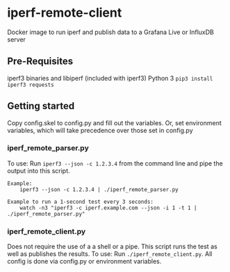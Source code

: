 # iperf-remote-client

Docker image to run iperf and publish data to a Grafana Live or InfluxDB server


## Pre-Requisites

iperf3 binaries and libiperf (included with iperf3)
Python 3
`pip3 install iperf3 requests`

## Getting started

Copy config.skel to config.py and fill out the variables.
Or, set environment variables, which will take precedence over those set in config.py

### iperf_remote_parser.py
To use:
    Run `iperf3 --json -c 1.2.3.4` from the command line and pipe the output into this script.

    Example:
        iperf3 --json -c 1.2.3.4 | ./iperf_remote_parser.py

    Example to run a 1-second test every 3 seconds:
        watch -n3 "iperf3 -c iperf.example.com --json -i 1 -t 1 | ./iperf_remote_parser.py"

### iperf_remote_client.py
Does not require the use of a a shell or a pipe.  This script runs the test as well as publishes the results.
To use:
    Run `./iperf_remote_client.py`.  All config is done via config.py or environment variables.
